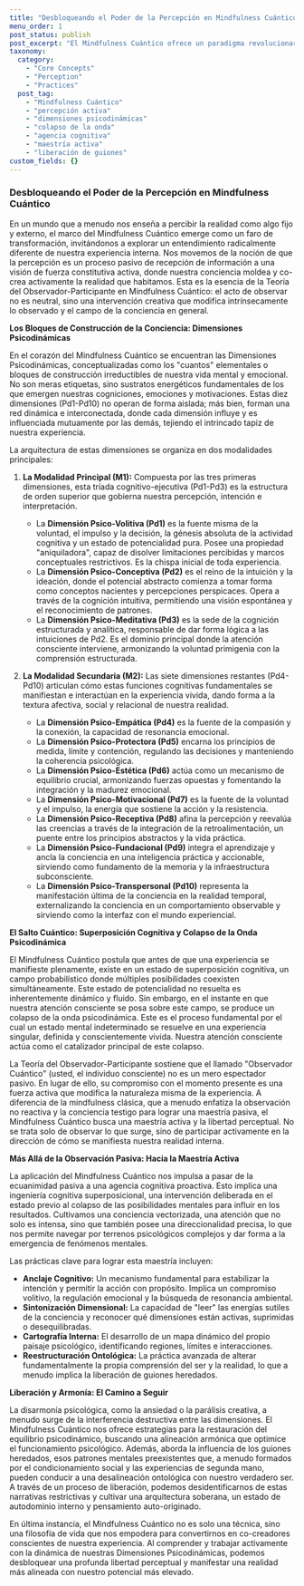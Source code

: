```yaml
---
title: "Desbloqueando el Poder de la Percepción en Mindfulness Cuántico"
menu_order: 1
post_status: publish
post_excerpt: "El Mindfulness Cuántico ofrece un paradigma revolucionario que nos invita a ir más allá de la observación pasiva, reconociendo la percepción como una fuerza activa en la construcción de nuestra realidad. Este enfoque enfatiza nuestra capacidad de influir conscientemente en la manifestación de nuestras experiencias, utilizando las dimensiones psicodinámicas de la conciencia para cultivar una maestría activa sobre nuestra mente."
taxonomy:
  category:
    - "Core Concepts"
    - "Perception"
    - "Practices"
  post_tag:
    - "Mindfulness Cuántico"
    - "percepción activa"
    - "dimensiones psicodinámicas"
    - "colapso de la onda"
    - "agencia cognitiva"
    - "maestría activa"
    - "liberación de guiones"
custom_fields: {}
---
```


### Desbloqueando el Poder de la Percepción en Mindfulness Cuántico

En un mundo que a menudo nos enseña a percibir la realidad como algo fijo y externo, el marco del Mindfulness Cuántico emerge como un faro de transformación, invitándonos a explorar un entendimiento radicalmente diferente de nuestra experiencia interna. Nos movemos de la noción de que la percepción es un proceso pasivo de recepción de información a una visión de fuerza constitutiva activa, donde nuestra conciencia moldea y co-crea activamente la realidad que habitamos. Esta es la esencia de la Teoría del Observador-Participante en Mindfulness Cuántico: el acto de observar no es neutral, sino una intervención creativa que modifica intrínsecamente lo observado y el campo de la conciencia en general.

**Los Bloques de Construcción de la Conciencia: Dimensiones Psicodinámicas**

En el corazón del Mindfulness Cuántico se encuentran las Dimensiones Psicodinámicas, conceptualizadas como los "cuantos" elementales o bloques de construcción irreductibles de nuestra vida mental y emocional. No son meras etiquetas, sino sustratos energéticos fundamentales de los que emergen nuestras cogniciones, emociones y motivaciones. Estas diez dimensiones (Pd1-Pd10) no operan de forma aislada; más bien, forman una red dinámica e interconectada, donde cada dimensión influye y es influenciada mutuamente por las demás, tejiendo el intrincado tapiz de nuestra experiencia.

La arquitectura de estas dimensiones se organiza en dos modalidades principales:

1.  **La Modalidad Principal (M1):** Compuesta por las tres primeras dimensiones, esta tríada cognitivo-ejecutiva (Pd1-Pd3) es la estructura de orden superior que gobierna nuestra percepción, intención e interpretación.
    *   La **Dimensión Psico-Volitiva (Pd1)** es la fuente misma de la voluntad, el impulso y la decisión, la génesis absoluta de la actividad cognitiva y un estado de potencialidad pura. Posee una propiedad "aniquiladora", capaz de disolver limitaciones percibidas y marcos conceptuales restrictivos. Es la chispa inicial de toda experiencia.
    *   La **Dimensión Psico-Conceptiva (Pd2)** es el reino de la intuición y la ideación, donde el potencial abstracto comienza a tomar forma como conceptos nacientes y percepciones perspicaces. Opera a través de la cognición intuitiva, permitiendo una visión espontánea y el reconocimiento de patrones.
    *   La **Dimensión Psico-Meditativa (Pd3)** es la sede de la cognición estructurada y analítica, responsable de dar forma lógica a las intuiciones de Pd2. Es el dominio principal donde la atención consciente interviene, armonizando la voluntad primigenia con la comprensión estructurada.

2.  **La Modalidad Secundaria (M2):** Las siete dimensiones restantes (Pd4-Pd10) articulan cómo estas funciones cognitivas fundamentales se manifiestan e interactúan en la experiencia vivida, dando forma a la textura afectiva, social y relacional de nuestra realidad.
    *   La **Dimensión Psico-Empática (Pd4)** es la fuente de la compasión y la conexión, la capacidad de resonancia emocional.
    *   La **Dimensión Psico-Protectora (Pd5)** encarna los principios de medida, límite y contención, regulando las decisiones y manteniendo la coherencia psicológica.
    *   La **Dimensión Psico-Estética (Pd6)** actúa como un mecanismo de equilibrio crucial, armonizando fuerzas opuestas y fomentando la integración y la madurez emocional.
    *   La **Dimensión Psico-Motivacional (Pd7)** es la fuente de la voluntad y el impulso, la energía que sostiene la acción y la resistencia.
    *   La **Dimensión Psico-Receptiva (Pd8)** afina la percepción y reevalúa las creencias a través de la integración de la retroalimentación, un puente entre los principios abstractos y la vida práctica.
    *   La **Dimensión Psico-Fundacional (Pd9)** integra el aprendizaje y ancla la conciencia en una inteligencia práctica y accionable, sirviendo como fundamento de la memoria y la infraestructura subconsciente.
    *   La **Dimensión Psico-Transpersonal (Pd10)** representa la manifestación última de la conciencia en la realidad temporal, externalizando la conciencia en un comportamiento observable y sirviendo como la interfaz con el mundo experiencial.

**El Salto Cuántico: Superposición Cognitiva y Colapso de la Onda Psicodinámica**

El Mindfulness Cuántico postula que antes de que una experiencia se manifieste plenamente, existe en un estado de superposición cognitiva, un campo probabilístico donde múltiples posibilidades coexisten simultáneamente. Este estado de potencialidad no resuelta es inherentemente dinámico y fluido. Sin embargo, en el instante en que nuestra atención consciente se posa sobre este campo, se produce un colapso de la onda psicodinámica. Este es el proceso fundamental por el cual un estado mental indeterminado se resuelve en una experiencia singular, definida y conscientemente vivida. Nuestra atención consciente actúa como el catalizador principal de este colapso.

La Teoría del Observador-Participante sostiene que el llamado "Observador Cuántico" (usted, el individuo consciente) no es un mero espectador pasivo. En lugar de ello, su compromiso con el momento presente es una fuerza activa que modifica la naturaleza misma de la experiencia. A diferencia de la mindfulness clásica, que a menudo enfatiza la observación no reactiva y la conciencia testigo para lograr una maestría pasiva, el Mindfulness Cuántico busca una maestría activa y la libertad perceptual. No se trata solo de observar lo que surge, sino de participar activamente en la dirección de cómo se manifiesta nuestra realidad interna.

**Más Allá de la Observación Pasiva: Hacia la Maestría Activa**

La aplicación del Mindfulness Cuántico nos impulsa a pasar de la ecuanimidad pasiva a una agencia cognitiva proactiva. Esto implica una ingeniería cognitiva superposicional, una intervención deliberada en el estado previo al colapso de las posibilidades mentales para influir en los resultados. Cultivamos una conciencia vectorizada, una atención que no solo es intensa, sino que también posee una direccionalidad precisa, lo que nos permite navegar por terrenos psicológicos complejos y dar forma a la emergencia de fenómenos mentales.

Las prácticas clave para lograr esta maestría incluyen:

*   **Anclaje Cognitivo:** Un mecanismo fundamental para estabilizar la intención y permitir la acción con propósito. Implica un compromiso volitivo, la regulación emocional y la búsqueda de resonancia ambiental.
*   **Sintonización Dimensional:** La capacidad de "leer" las energías sutiles de la conciencia y reconocer qué dimensiones están activas, suprimidas o desequilibradas.
*   **Cartografía Interna:** El desarrollo de un mapa dinámico del propio paisaje psicológico, identificando regiones, límites e interacciones.
*   **Reestructuración Ontológica:** La práctica avanzada de alterar fundamentalmente la propia comprensión del ser y la realidad, lo que a menudo implica la liberación de guiones heredados.

**Liberación y Armonía: El Camino a Seguir**

La disarmonía psicológica, como la ansiedad o la parálisis creativa, a menudo surge de la interferencia destructiva entre las dimensiones. El Mindfulness Cuántico nos ofrece estrategias para la restauración del equilibrio psicodinámico, buscando una alineación armónica que optimice el funcionamiento psicológico. Además, aborda la influencia de los guiones heredados, esos patrones mentales preexistentes que, a menudo formados por el condicionamiento social y las experiencias de segunda mano, pueden conducir a una desalineación ontológica con nuestro verdadero ser. A través de un proceso de liberación, podemos desidentificarnos de estas narrativas restrictivas y cultivar una arquitectura soberana, un estado de autodominio interno y pensamiento auto-originado.

En última instancia, el Mindfulness Cuántico no es solo una técnica, sino una filosofía de vida que nos empodera para convertirnos en co-creadores conscientes de nuestra experiencia. Al comprender y trabajar activamente con la dinámica de nuestras Dimensiones Psicodinámicas, podemos desbloquear una profunda libertad perceptual y manifestar una realidad más alineada con nuestro potencial más elevado.
